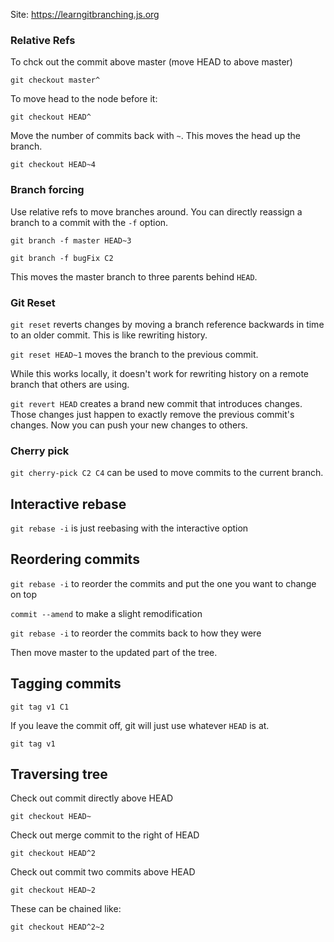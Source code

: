 Site: https://learngitbranching.js.org

### Relative Refs

To chck out the commit above master (move HEAD to above master)

`git checkout master^`

To move head to the node before it:

`git checkout HEAD^`

Move the number of commits back with `~`. This moves the head up the branch.

`git checkout HEAD~4`

### Branch forcing

Use relative refs to move branches around. You can directly reassign a branch to a commit with the `-f` option.

`git branch -f master HEAD~3`

`git branch -f bugFix C2`

This moves the master branch to three parents behind `HEAD`.

### Git Reset

`git reset` reverts changes by moving a branch reference backwards in time to an older commit. This is like rewriting history.

`git reset HEAD~1` moves the branch to the previous commit.

While this works locally, it doesn't work for rewriting history on a remote branch that others are using.

`git revert HEAD` creates a brand new commit that introduces changes. Those changes just happen to exactly remove the previous commit's changes. Now you can push your new changes to others.

### Cherry pick

`git cherry-pick C2 C4` can be used to move commits to the current branch.

## Interactive rebase

`git rebase -i` is just reebasing with the interactive option

## Reordering commits

`git rebase -i` to reorder the commits and put the one you want to change on top

`commit --amend` to make a slight remodification

`git rebase -i` to reorder the commits back to how they were

Then move master to the updated part of the tree.

## Tagging commits

`git tag v1 C1`

If you leave the commit off, git will just use whatever `HEAD` is at.

`git tag v1`

## Traversing tree
Check out commit directly above HEAD

`git checkout HEAD~`

Check out merge commit to the right of HEAD

`git checkout HEAD^2`

Check out commit two commits above HEAD

`git checkout HEAD~2`

These can be chained like:

`git checkout HEAD^2~2`